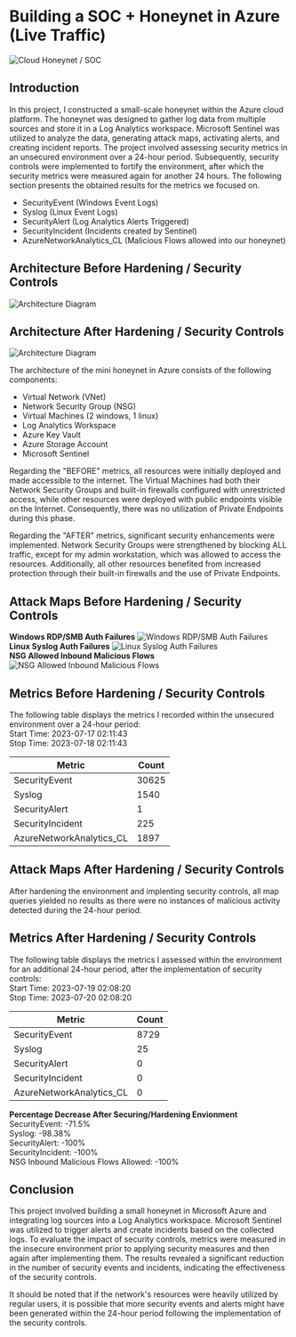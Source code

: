 # Building a SOC + Honeynet in Azure (Live Traffic)
![Cloud Honeynet / SOC](https://i.imgur.com/ZWxe03e.jpg)

## Introduction

In this project, I constructed a small-scale honeynet within the Azure cloud platform. The honeynet was designed to gather log data from multiple sources and store it in a Log Analytics workspace. Microsoft Sentinel was utilized to analyze the data, generating attack maps, activating alerts, and creating incident reports. The project involved assessing security metrics in an unsecured environment over a 24-hour period. Subsequently, security controls were implemented to fortify the environment, after which the security metrics were measured again for another 24 hours. The following section presents the obtained results for the metrics we focused on.

- SecurityEvent (Windows Event Logs)
- Syslog (Linux Event Logs)
- SecurityAlert (Log Analytics Alerts Triggered)
- SecurityIncident (Incidents created by Sentinel)
- AzureNetworkAnalytics_CL (Malicious Flows allowed into our honeynet)

## Architecture Before Hardening / Security Controls
![Architecture Diagram](https://i.imgur.com/aBDwnKb.jpg)

## Architecture After Hardening / Security Controls
![Architecture Diagram](https://i.imgur.com/YQNa9Pp.jpg)

The architecture of the mini honeynet in Azure consists of the following components:

- Virtual Network (VNet)
- Network Security Group (NSG)
- Virtual Machines (2 windows, 1 linux)
- Log Analytics Workspace
- Azure Key Vault
- Azure Storage Account
- Microsoft Sentinel

Regarding the "BEFORE" metrics, all resources were initially deployed and made accessible to the internet. The Virtual Machines had both their Network Security Groups and built-in firewalls configured with unrestricted access, while other resources were deployed with public endpoints visible on the Internet. Consequently, there was no utilization of Private Endpoints during this phase.

Regarding the "AFTER" metrics, significant security enhancements were implemented. Network Security Groups were strengthened by blocking ALL traffic, except for my admin workstation, which was allowed to access the resources. Additionally, all other resources benefited from increased protection through their built-in firewalls and the use of Private Endpoints.

## Attack Maps Before Hardening / Security Controls
<b>Windows RDP/SMB Auth Failures</b>
![Windows RDP/SMB Auth Failures](https://i.imgur.com/W8Ka3N1.jpg)<br>
<b>Linux Syslog Auth Failures</b>
![Linux Syslog Auth Failures](https://i.imgur.com/M29LpCp.jpg)<br>
<b>NSG Allowed Inbound Malicious Flows</b>
![NSG Allowed Inbound Malicious Flows](https://i.imgur.com/zjd23xz.jpg)<br>

## Metrics Before Hardening / Security Controls

The following table displays the metrics I recorded within the unsecured environment over a 24-hour period:<br>
Start Time: 2023-07-17 02:11:43<br>
Stop Time: 2023-07-18 02:11:43

| Metric                   | Count
| ------------------------ | -----
| SecurityEvent            | 30625
| Syslog                   | 1540
| SecurityAlert            | 1
| SecurityIncident         | 225
| AzureNetworkAnalytics_CL | 1897

## Attack Maps After Hardening / Security Controls

After hardening the environment and implenting security controls, all map queries yielded no results as there were no instances of malicious activity detected during the 24-hour period.

## Metrics After Hardening / Security Controls


The following table displays the metrics I assessed within the environment for an additional 24-hour period, after the implementation of security controls:<br>
Start Time: 2023-07-19 02:08:20<br>
Stop Time:	2023-07-20 02:08:20

| Metric                   | Count
| ------------------------ | -----
| SecurityEvent            | 8729
| Syslog                   | 25
| SecurityAlert            | 0
| SecurityIncident         | 0
| AzureNetworkAnalytics_CL | 0

<b>Percentage Decrease After Securing/Hardening Envionment</b><br>
SecurityEvent: -71.5%<br>
Syslog: -98.38%<br>
SecurityAlert: -100%<br>
SecurityIncident: -100%<br>
NSG Inbound Malicious Flows Allowed: -100%

## Conclusion

This project involved building a small honeynet in Microsoft Azure and integrating log sources into a Log Analytics workspace. Microsoft Sentinel was utilized to trigger alerts and create incidents based on the collected logs. To evaluate the impact of security controls, metrics were measured in the insecure environment prior to applying security measures and then again after implementing them. The results revealed a significant reduction in the number of security events and incidents, indicating the effectiveness of the security controls.

It should be noted that if the network's resources were heavily utilized by regular users, it is possible that more security events and alerts might have been generated within the 24-hour period following the implementation of the security controls.
